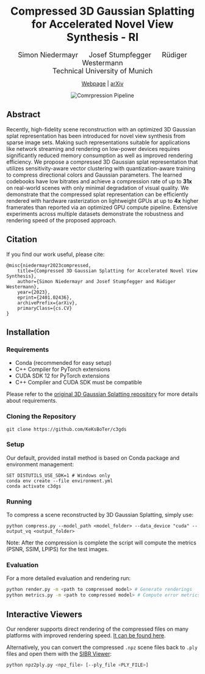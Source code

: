 <div align="center">

# Compressed 3D Gaussian Splatting for Accelerated Novel View Synthesis - RI


<font size="4">
Simon Niedermayr &emsp; Josef Stumpfegger  &emsp; Rüdiger Westermann
</font>
<br>

<font size="4">
 Technical University of Munich 
</font>

<a href="https://keksboter.github.io/c3dgs/">Webpage</a> | <a href="https://arxiv.org/abs/2401.02436">arXiv</a> 

<img src="docs/static/img/pipeline.svg" alt="Comrpression Pipeline"/>
</div>

## Abstract
Recently, high-fidelity scene reconstruction with an optimized 3D Gaussian splat representation has been introduced for novel view synthesis from sparse image sets. Making such representations suitable for applications like network streaming and rendering on low-power devices requires significantly reduced memory consumption as well as improved rendering efficiency.
We propose a compressed 3D Gaussian splat representation that utilizes sensitivity-aware vector clustering with quantization-aware training to compress directional colors and Gaussian parameters. The learned codebooks have low bitrates and achieve a compression rate of up to **31x** on real-world scenes with only minimal degradation of visual quality. We demonstrate that the compressed splat representation can be efficiently rendered with hardware rasterization on lightweight GPUs at up to **4x** higher framerates than reported via an optimized GPU compute pipeline. Extensive experiments across multiple datasets demonstrate the robustness and rendering speed of the proposed approach. 

## Citation
If you find our work useful, please cite:
```
@misc{niedermayr2023compressed,
    title={Compressed 3D Gaussian Splatting for Accelerated Novel View Synthesis}, 
    author={Simon Niedermayr and Josef Stumpfegger and Rüdiger Westermann},
    year={2023},
    eprint={2401.02436},
    archivePrefix={arXiv},
    primaryClass={cs.CV}
}
```

## Installation

### Requirements

- Conda (recommended for easy setup)
- C++ Compiler for PyTorch extensions
- CUDA SDK 12 for PyTorch extensions
- C++ Compiler and CUDA SDK must be compatible


Please refer to the [original 3D Gaussian Splatting repository](https://github.com/graphdeco-inria/gaussian-splatting) for more details about requirements.

### Cloning the Repository
```
git clone https://github.com/KeKsBoTer/c3gds
```

### Setup 

Our default, provided install method is based on Conda package and environment management:

```
SET DISTUTILS_USE_SDK=1 # Windows only
conda env create --file environment.yml
conda activate c3dgs
```

### Running 

To compress a scene reconstructed by 3D Gaussian Splatting, simply use:

```
python compress.py --model_path <model_folder> --data_device "cuda" --output_vq <output_folder>
```

Note: After the compression is complete the script will compute the metrics (PSNR, SSIM, LPIPS) for the test images.

### Evaluation

For a more detailed evaluation and rendering run:

```bash
python render.py -m <path to compressed model> # Generate renderings
python metrics.py -m <path to compressed model> # Compute error metrics on renderings
```

## Interactive Viewers

Our renderer supports direct rendering of the compressed files on many platforms with improved rendering speed.
[It can be found here](https://github.com/KeKsBoTer/web-splat).


Alternatively, you can convert the compressed `.npz` scene files back to `.ply` files and open them with the [SIBR Viewer](https://github.com/graphdeco-inria/gaussian-splatting#interactive-viewers):

```bash
python npz2ply.py <npz_file> [--ply_file <PLY_FILE>]
```